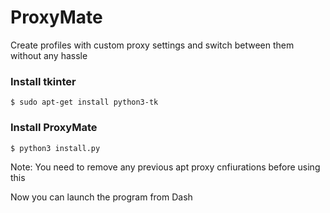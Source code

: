 # ProxyMate
Create profiles with custom proxy settings and switch between them without any hassle

### Install tkinter  

    $ sudo apt-get install python3-tk

### Install ProxyMate  

    $ python3 install.py

Note: You need to remove any previous apt proxy cnfiurations before using this

Now you can launch the program from Dash
